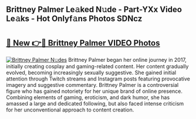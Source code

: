 ## Brittney Palmer Le𝚊ked N𝚞de - Part-YXx Video Le𝚊ks - Hot Onlyf𝚊ns Photos SDNcz

# <h2><a href="http://ab33562.deff.icu/?id=Brittney+Palmer">🔗 New 👉🔴 Brittney Palmer VIDEO Photos</a></h2>

[![Brittney Palmer N𝚞des](https://i.imgur.com/rIISA9y.gif)](http://ab33562.deff.icu/?id=Brittney+Palmer)
Brittney Palmer began her online journey in 2017, initially creating cosplay and gaming-related content. Her content gradually evolved, becoming increasingly sexually suggestive. She gained initial attention through Twitch streams and Instagram posts featuring provocative imagery and suggestive commentary. Brittney Palmer is a controversial figure who has gained notoriety for her unique brand of online presence. Combining elements of gaming, eroticism, and dark humor, she has amassed a large and dedicated following, but also faced intense criticism for her unconventional approach to content creation.
